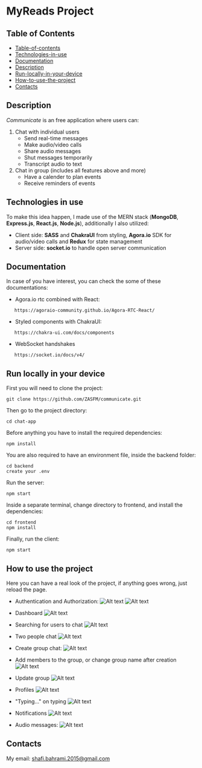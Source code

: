 # MyReads Project

## Table of Contents
* [Table-of-contents](#table-of-contents)
* [Technologies-in-use](#Technologies-in-use)
* [Documentation](#Documentation)
* [Description](#Description)
* [Run-locally-in-your-device](#Run-locally-in-your-device)
* [How-to-use-the-project](#How-to-use-the-project)
* [Contacts](#Contacts)

## Description
*Communicate* is an free application where users can:
1. Chat with individual users
   * Send real-time messages
   * Make audio/video calls
   * Share audio messages
   * Shut messages temporarily
   * Transcript audio to text
2. Chat in group (includes all features above and more)
   * Have a calender to plan events
   * Receive reminders of events

## Technologies in use
To make this idea happen, I made use of the MERN stack (**MongoDB**, **Express.js**, **React.js**, **Node.js**), additionally I also utilized:
   * Client side: **SASS** and **ChakraUI** from styling, **Agora.io** SDK for audio/video calls and **Redux** for state management
   * Server side: **socket.io** to handle open server communication

## Documentation
In case of you have interest, you can check the some of these documentations:
* Agora.io rtc combined with React:
```
   https://agoraio-community.github.io/Agora-RTC-React/
```
* Styled components with ChakraUI:
```
   https://chakra-ui.com/docs/components
```

* WebSocket handshakes
```
   https://socket.io/docs/v4/
```

## Run locally in your device
First you will need to clone the project:
```
git clone https://github.com/ZASFM/communicate.git
```

Then go to the project directory:
```
cd chat-app
```

Before anything you have to install the required dependencies:
```
npm install
```

You are also required to have an environment file, inside the backend folder:
```
cd backend
create your .env
```
Run the server: 
```
npm start
```

Inside a separate terminal, change directory to frontend, and install the dependencies:
```
cd frontend
npm install
```

Finally, run the client:
```
npm start
```

## How to use the project
Here you can have a real look of the project, if anything goes wrong, just reload the page.
   * Authentication and Authorization:
   ![Alt text](/screenshots/signup.png?raw=true)
   ![Alt text](/screenshots/login.png?raw=true)

   * Dashboard 
   ![Alt text](/screenshots/dashboard.png?raw=true)

   * Searching for users to chat
   ![Alt text](/screenshots/search.png?raw=true)

   * Two people chat
   ![Alt text](/screenshots/single%20chat.png?raw=true)

   * Create group chat:
   ![Alt text](/screenshots/createGroup.png?raw=true) 

   * Add members to the group, or change group name after creation
   ![Alt text](/screenshots/addMembers.png?raw=true)

   * Update group
   ![Alt text](/screenshots/update%20group.png?raw=true)

   * Profiles
   ![Alt text](/screenshots/statuses.png?raw=true)

   * "Typing..." on typing
   ![Alt text](/screenshots/typing.png?raw=true)

   * Notifications
   ![Alt text](/screenshots/notification.png?raw=true)   

   * Audio messages:
   ![Alt text](/screenshots/audioMessage.png?raw=true)     
## Contacts
My email: shafi.bahrami.2015@gmail.com

